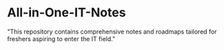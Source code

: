 # All-in-One-IT-Notes
"This repository contains comprehensive notes and roadmaps tailored for freshers aspiring to enter the IT field."
